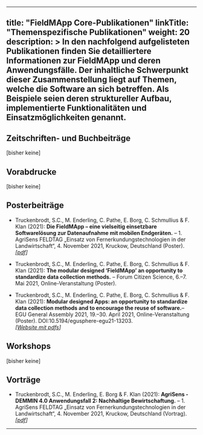
---
title: "FieldMApp Core-Publikationen"
linkTitle: "Themenspezifische Publikationen"
weight: 20
description: >
  In den nachfolgend aufgelisteten Publikationen finden Sie detailliertere Informationen zur FieldMApp und deren Anwendungsfälle. Der inhaltliche Schwerpunkt dieser Zusammenstellung liegt auf Themen, welche die Software an sich betreffen. Als Beispiele seien deren struktureller Aufbau, implementierte Funktionalitäten und Einsatzmöglichkeiten genannt. 
---


## Zeitschriften- und Buchbeiträge
[bisher keine]


## Vorabdrucke
[bisher keine]


## Posterbeiträge
* Truckenbrodt, S.C., M. Enderling, C. Pathe, E. Borg, C. Schmullius & F. Klan (2021): **Die FieldMApp – eine vielseitig einsetzbare Softwarelösung zur Datenaufnahme mit mobilen Endgeräten.** – 1. AgriSens FELDTAG „Einsatz von Fernerkundungstechnologien in der Landwirtschaft“, 4. November 2021, Kruckow, Deutschland (Poster). <br>
_[[pdf](https://elib.dlr.de/146508/1/AgriSensFeldtag21_AF2_Poster_FieldMApp_Aufbau_final.pdf)]_

* Truckenbrodt, S.C., M. Enderling, C. Pathe, E. Borg, C. Schmullius & F. Klan (2021): **The modular designed ‘FieldMApp’ an opportunity to standardize data collection methods.** – Forum Citizen Science, 6.–7. Mai 2021, Online-Veranstaltung (Poster).

* Truckenbrodt, S.C., M. Enderling, C. Pathe, E. Borg, C. Schmullius & F. Klan (2021): **Modular designed Apps: an opportunity to standardize data collection methods and to encourage the reuse of software.**– EGU General Assembly 2021, 19.–30. April 2021, Online-Veranstaltung (Poster). DOI:10.5194/egusphere-egu21-13203. <br>
_[[Website mit pdfs](https://www.doi.org/10.5194/egusphere-egu21-13203)]_


## Workshops
[bisher keine]


## Vorträge
* Truckenbrodt, S.C., M. Enderling, E. Borg & F. Klan (2021): **AgriSens - DEMMIN 4.0 Anwendungsfall 2: Nachhaltige Bewirtschaftung.** – 1. AgriSens FELDTAG „Einsatz von Fernerkundungstechnologien in der Landwirtschaft“, 4. November 2021, Kruckow, Deutschland (Vortrag). <br>
_[[pdf](https://elib.dlr.de/146506/1/Truckenbrodt_etal_2021_FieldMApp.pdf)]_

---

